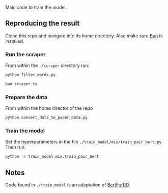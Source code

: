 Main code to train the model.

## Reproducing the result

Clone this repo and navigate into its home directory. Alao make sure
[Bun](https://bun.sh/) is installed.

### Run the scraper

From within the `./scraper` directory run:

```bash
python filter_words.py
```

```bash
bun scraper.ts
```

### Prepare the data

From within the home director of the repo

```bash
python convert_data_to_paper_data.py
```

### Train the model

Set the hyperparameters in the file `./train_model/mix/train_pair_bert.py`. Then run:

```bash
python -m train_model.mix.train_pair_bert
```

## Notes
Code found in `./train_model` is an adaptation of [BertForRD](https://github.com/yhcc/BertForRD).
